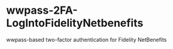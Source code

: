 wwpass-2FA-LogIntoFidelityNetbenefits
=====================================

wwpass-based two-factor authentication for Fidelity NetBenefits
